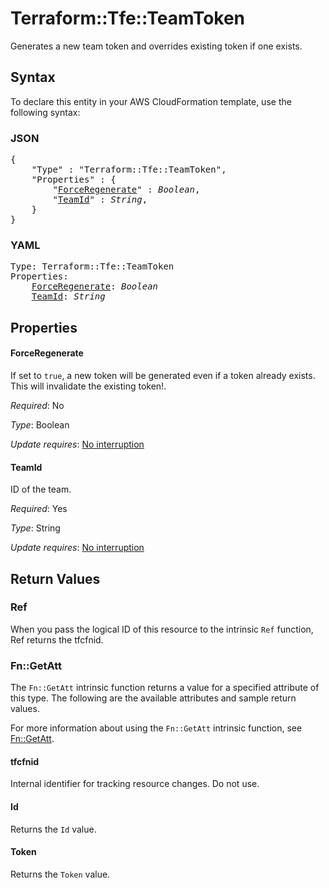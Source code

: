 # Terraform::Tfe::TeamToken

Generates a new team token and overrides existing token if one exists.

## Syntax

To declare this entity in your AWS CloudFormation template, use the following syntax:

### JSON

<pre>
{
    "Type" : "Terraform::Tfe::TeamToken",
    "Properties" : {
        "<a href="#forceregenerate" title="ForceRegenerate">ForceRegenerate</a>" : <i>Boolean</i>,
        "<a href="#teamid" title="TeamId">TeamId</a>" : <i>String</i>,
    }
}
</pre>

### YAML

<pre>
Type: Terraform::Tfe::TeamToken
Properties:
    <a href="#forceregenerate" title="ForceRegenerate">ForceRegenerate</a>: <i>Boolean</i>
    <a href="#teamid" title="TeamId">TeamId</a>: <i>String</i>
</pre>

## Properties

#### ForceRegenerate

If set to `true`, a new token will be
generated even if a token already exists. This will invalidate the existing
token!.

_Required_: No

_Type_: Boolean

_Update requires_: [No interruption](https://docs.aws.amazon.com/AWSCloudFormation/latest/UserGuide/using-cfn-updating-stacks-update-behaviors.html#update-no-interrupt)

#### TeamId

ID of the team.

_Required_: Yes

_Type_: String

_Update requires_: [No interruption](https://docs.aws.amazon.com/AWSCloudFormation/latest/UserGuide/using-cfn-updating-stacks-update-behaviors.html#update-no-interrupt)

## Return Values

### Ref

When you pass the logical ID of this resource to the intrinsic `Ref` function, Ref returns the tfcfnid.

### Fn::GetAtt

The `Fn::GetAtt` intrinsic function returns a value for a specified attribute of this type. The following are the available attributes and sample return values.

For more information about using the `Fn::GetAtt` intrinsic function, see [Fn::GetAtt](https://docs.aws.amazon.com/AWSCloudFormation/latest/UserGuide/intrinsic-function-reference-getatt.html).

#### tfcfnid

Internal identifier for tracking resource changes. Do not use.

#### Id

Returns the <code>Id</code> value.

#### Token

Returns the <code>Token</code> value.

